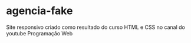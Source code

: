 # agencia-fake
 Site responsivo criado como resultado do curso HTML e CSS no canal do youtube Programação Web
